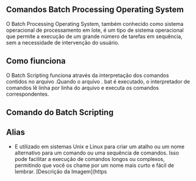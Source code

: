 ## Comandos Batch Processing Operating System

O Batch Processing Operating System, também conhecido como sistema operacional de processamento em lote, é um tipo de sistema operacional que permite a execução de um grande número de tarefas em sequência, sem a necessidade de intervenção do usuário.

## Como fiunciona
O Batch Scripting funciona através da interpretação dos comandos contidos no arquivo .Quando o arquivo . bat é executado, o interpretador de comandos lê linha por linha do arquivo e executa os comandos correspondentes.

## Comando do Batch Scripting

## Alias

* E utilizado em sistemas Unix e Linux para criar um atalho ou um nome alternativo para um comando ou uma sequência de comandos. Isso pode facilitar a execução de comandos longos ou complexos, permitindo que você os chame por um nome mais curto e fácil de lembrar.
  [Descrição da Imagem](https
